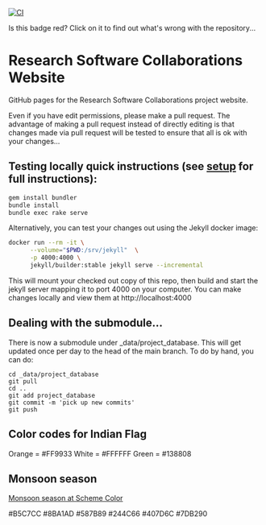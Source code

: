[![CI](https://github.com/research-software-collaborations/research-software-collaborations.github.io/actions/workflows/deploy.yml/badge.svg)](https://github.com/research-software-collaborations/research-software-collaborations.github.io/actions/workflows/deploy.yml)

Is this badge red? Click on it to find out what's wrong with the repository...

# Research Software Collaborations Website

GitHub pages for the Research Software Collaborations project website.

Even if you have edit permissions, please make a pull request. The advantage of
making a pull request instead of directly editing is that changes made via pull
request will be tested to ensure that all is ok with your changes...

## Testing locally quick instructions (see [setup](https://iris-hep.org/docs/webdev) for full instructions):

```bash
gem install bundler
bundle install
bundle exec rake serve
```

Alternatively, you can test your changes out using the Jekyll docker image:
```bash
docker run --rm -it \
      --volume="$PWD:/srv/jekyll"  \
      -p 4000:4000 \
      jekyll/builder:stable jekyll serve --incremental
```
This will mount your checked out copy of this repo, then build and start the
jekyll server mapping it to port 4000 on your computer. You can make changes
locally and view them at http://localhost:4000

## Dealing with the submodule...

There is now a submodule under _data/project_database. This will get updated once per day to the head of the main branch. To do by hand, you can do:
```
cd _data/project_database
git pull 
cd ..
git add project_database
git commit -m 'pick up new commits'
git push
```

## Color codes for Indian Flag

Orange = #FF9933
White = #FFFFFF
Green = #138808

## Monsoon season

[Monsoon season at Scheme Color](https://www.schemecolor.com/monsoon-season.php)

#B5C7CC #8BA1AD #587B89 #244C66 #407D6C #7DB290

